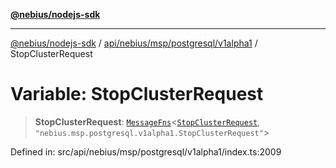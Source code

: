[**@nebius/nodejs-sdk**](../../../../../../README.md)

---

[@nebius/nodejs-sdk](../../../../../../README.md) / [api/nebius/msp/postgresql/v1alpha1](../README.md) / StopClusterRequest

# Variable: StopClusterRequest

> **StopClusterRequest**: [`MessageFns`](../../../../../../runtime/protos/core/interfaces/MessageFns.md)\<[`StopClusterRequest`](../interfaces/StopClusterRequest.md), `"nebius.msp.postgresql.v1alpha1.StopClusterRequest"`\>

Defined in: src/api/nebius/msp/postgresql/v1alpha1/index.ts:2009
